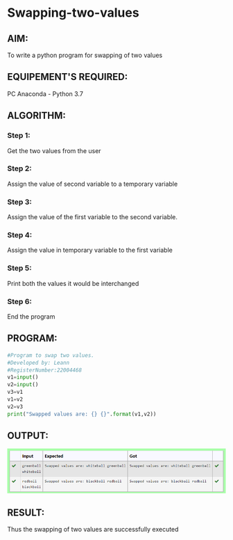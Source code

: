 # Swapping-two-values
## AIM:
To write a python program for swapping of two values
## EQUIPEMENT'S REQUIRED: 
PC
Anaconda - Python 3.7
## ALGORITHM: 
### Step 1:
Get the two values from the user
### Step 2: 
Assign the value of second variable to a temporary variable 
### Step 3: 
Assign the value of the first variable to the second variable.
### Step 4:  
Assign the value in temporary variable to the first variable
### Step 5: 
Print both the values it would be interchanged
### Step 6: 
End the program
## PROGRAM:
```python
#Program to swap two values.
#Developed by: Leann 
#RegisterNumber:22004468
v1=input()
v2=input()
v3=v1
v1=v2
v2=v3
print("Swapped values are: {} {}".format(v1,v2))
```
## OUTPUT:
![output](a1.png)
## RESULT:
Thus the swapping of two values are successfully executed



